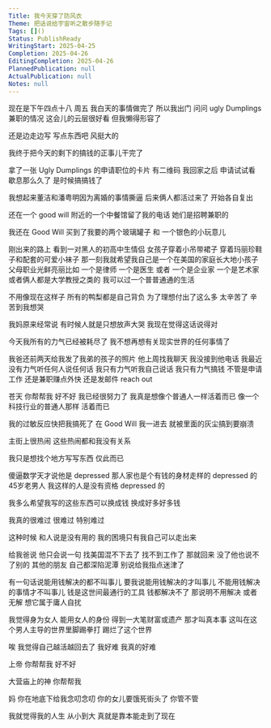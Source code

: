 ```yaml
---
Title: 我今天穿了防风衣
Theme: 把话说给宇宙听之散步随手记
Tags: []()
Status: PublishReady
WritingStart: 2025-04-25
Completion: 2025-04-26
EditingCompletion: 2025-04-26
PlannedPublication: null
ActualPublication: null
Notes: null
---
```


现在是下午四点十八 周五 我白天的事情做完了 所以我出门 问问 ugly Dumplings 兼职的情况
这会儿的云层很好看
但我懒得形容了

还是边走边写 写点东西吧 风挺大的 

我终于把今天的剩下的搞钱的正事儿干完了

拿了一张 Ugly Dumplings 的申请职位的卡片
有二维码 我回家之后 申请试试看
歇息那么久了 是时候搞搞钱了

我想起来董洁和潘粤明因为离婚的事情撕逼
后来俩人都活过来了
开始各自复出

还在一个 good will 附近的一个中餐馆留了我的电话
她们是招聘兼职的

我还在 Good Will 买到了我要的两个玻璃罐子 和 一个银色的小玩意儿

刚出来的路上 看到一对黑人的初高中生情侣
女孩子穿着小吊带裙子 穿着玛丽珍鞋子和配套的可爱小袜子
那一刻我就希望我自己是一个在美国的家庭长大地小孩子
父母职业光鲜亮丽比如 一个是律师 一个是医生 或者 一个是企业家 一个是艺术家 或者俩人都是大学教授之类的
我可以过一个普普通通的生活

不用像现在这样子 所有的鸭梨都是自己背负
为了理想付出了这么多 太辛苦了
辛苦到我想哭

我妈原来经常说
有时候人就是只想放声大哭
我现在觉得这话说得对

今天我所有的力气已经被耗尽了
我不想再想有关现实世界的任何事情了

我爸还前两天给我发了我弟的孩子的照片
他上周找我聊天 我没接到他电话
我最近没有力气听任何人说任何话
我只有力气听我自己说话
我只有力气搞钱 不管是申请工作 还是兼职赚点外快 还是发邮件 reach out 

苍天
你帮帮我
好不好
我已经很努力了
我真是想像个普通人一样活着而已
像一个科技行业的普通人那样 活着而已

我的过敏反应快把我搞死了
在 Good Will 我一进去 就被里面的灰尘搞到要崩溃

主街上很热闹
这些热闹都和我没有关系

我只是想找个地方写写东西 仅此而已

傻逼数学天才说他是 depressed 
那人家也是个有钱的身材走样的 depressed 的 45岁老男人
我这样的人是没有资格 depressed 的

我多么希望我写的这些东西可以换成钱
换成好多好多钱

我真的很难过 很难过 特别难过

这种时候 和人说是没有用的 
我的困境只有我自己可以走出来

给我爸说 他只会说一句 找美国混不下去了 找不到工作了 那就回来 没了他也说不了别的
其他的朋友 自己都深陷泥潭 别说给我指点迷津了

有一句话说能用钱解决的都不叫事儿
要我说能用钱解决的才叫事儿
不能用钱解决的事情才不叫事儿
钱是这世间最通行的工具
钱都解决不了 那说明不用解决 或者 无解 想它属于庸人自扰

我觉得身为女人 能用女人的身份 得到一大笔财富或遗产 那才叫真本事 这叫在这个男人主导的世界里脚踢拳打 踢烂了这个世界

唉 
我觉得自己越活越回去了
我好难
我真的好难

上帝
你帮帮我 好不好

大营庙上的神 
你帮帮我

妈
你在地底下给我念叨念叨
你的女儿要饿死街头了
你管不管

我就觉得我的人生 从小到大 真就是靠本能走到了现在 

